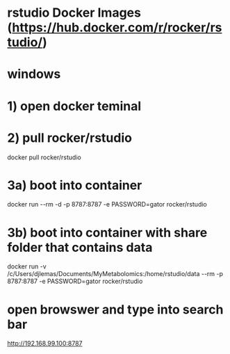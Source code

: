 # rstudio Docker Images (https://hub.docker.com/r/rocker/rstudio/)
# windows

# 1) open docker teminal

# 2) pull rocker/rstudio
docker pull rocker/rstudio

# 3a) boot into container
docker run --rm -d -p 8787:8787 -e PASSWORD=gator rocker/rstudio

# 3b) boot into container with share folder that contains data
docker run -v /c/Users/djlemas/Documents/MyMetabolomics:/home/rstudio/data --rm -p 8787:8787 -e PASSWORD=gator rocker/rstudio

# open browswer and type into search bar
http://192.168.99.100:8787
